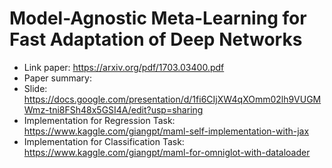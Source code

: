 # Model-Agnostic Meta-Learning for Fast Adaptation of Deep Networks

- Link paper: https://arxiv.org/pdf/1703.03400.pdf
- Paper summary: 
- Slide: https://docs.google.com/presentation/d/1fi6CIjXW4qXOmm02lh9VUGMWmz-tni8FSh48x5GSI4A/edit?usp=sharing
- Implementation for Regression Task: https://www.kaggle.com/giangpt/maml-self-implementation-with-jax
- Implementation for Classification Task: https://www.kaggle.com/giangpt/maml-for-omniglot-with-dataloader
